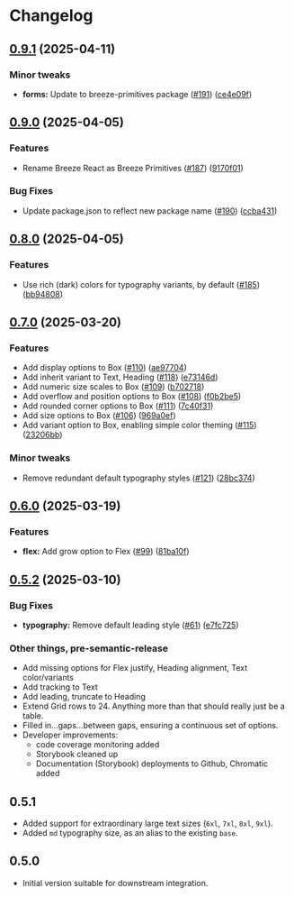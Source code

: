 # Changelog

## [0.9.1](https://github.com/jszymanowski/breeze/compare/primitives@0.9.0...primitives@0.10.0) (2025-04-11)

### Minor tweaks

- **forms:** Update to breeze-primitives package ([#191](https://github.com/jszymanowski/breeze/issues/191)) ([ce4e09f](https://github.com/jszymanowski/breeze/commit/ce4e09fdb284d61edd1566856582ba490a0a2c2e))

## [0.9.0](https://github.com/jszymanowski/breeze/compare/primitives@0.8.0...primitives@0.9.0) (2025-04-05)

### Features

- Rename Breeze React as Breeze Primitives ([#187](https://github.com/jszymanowski/breeze/issues/187)) ([9170f01](https://github.com/jszymanowski/breeze/commit/9170f0152a59abcbaff7cdcfcd6c2970aaa0856b))

### Bug Fixes

- Update package.json to reflect new package name ([#190](https://github.com/jszymanowski/breeze/issues/190)) ([ccba431](https://github.com/jszymanowski/breeze/commit/ccba431db94c942a273fd6c1a03d9d22c6d44fd3))

## [0.8.0](https://github.com/jszymanowski/breeze/compare/react@0.7.0...react@0.8.0) (2025-04-05)

### Features

- Use rich (dark) colors for typography variants, by default ([#185](https://github.com/jszymanowski/breeze/issues/185)) ([bb94808](https://github.com/jszymanowski/breeze/commit/bb94808f4068510aedcec54ee9b8b4ff79ed8696))

## [0.7.0](https://github.com/jszymanowski/breeze/compare/react-v0.6.0...react@0.7.0) (2025-03-20)

### Features

- Add display options to Box ([#110](https://github.com/jszymanowski/breeze/issues/110)) ([ae97704](https://github.com/jszymanowski/breeze/commit/ae977043043087fe066db0ce35d6a1dd8bca94de))
- Add inherit variant to Text, Heading ([#118](https://github.com/jszymanowski/breeze/issues/118)) ([e73146d](https://github.com/jszymanowski/breeze/commit/e73146dc799091ccdc7b83497fde23ecb7f1f2f1))
- Add numeric size scales to Box ([#109](https://github.com/jszymanowski/breeze/issues/109)) ([b702718](https://github.com/jszymanowski/breeze/commit/b702718712ca7c9417aa0de9433dd5de159ac207))
- Add overflow and position options to Box ([#108](https://github.com/jszymanowski/breeze/issues/108)) ([f0b2be5](https://github.com/jszymanowski/breeze/commit/f0b2be521246b222cd76a0c90dc606c7757ccaa3))
- Add rounded corner options to Box ([#111](https://github.com/jszymanowski/breeze/issues/111)) ([7c40f31](https://github.com/jszymanowski/breeze/commit/7c40f3166d9f807b9cd44a3651edfae763521ea7))
- Add size options to Box ([#106](https://github.com/jszymanowski/breeze/issues/106)) ([969a0ef](https://github.com/jszymanowski/breeze/commit/969a0efc361aeab7264fc17c07c8137efbad7481))
- Add variant option to Box, enabling simple color theming ([#115](https://github.com/jszymanowski/breeze/issues/115)) ([23206bb](https://github.com/jszymanowski/breeze/commit/23206bb239070ec452a9f17f42260a11616b4ebd))

### Minor tweaks

- Remove redundant default typography styles ([#121](https://github.com/jszymanowski/breeze/issues/121)) ([28bc374](https://github.com/jszymanowski/breeze/commit/28bc374372798af87ecf20bfce6e3d7e6006d274))

## [0.6.0](https://github.com/jszymanowski/breeze/compare/react@0.5.2...react-v0.6.0) (2025-03-19)

### Features

- **flex:** Add grow option to Flex ([#99](https://github.com/jszymanowski/breeze/issues/99)) ([81ba10f](https://github.com/jszymanowski/breeze/commit/81ba10f747b9371e89e3502157ac0cd74cfc63eb))

## [0.5.2](https://github.com/jszymanowski/breeze/compare/react@0.5.1...react@0.5.2) (2025-03-10)

### Bug Fixes

- **typography:** Remove default leading style ([#61](https://github.com/jszymanowski/breeze/issues/61)) ([e7fc725](https://github.com/jszymanowski/breeze/commit/e7fc7257a39e513ba48b9d9e66d4eae0b0b6e262))

### Other things, pre-semantic-release

- Add missing options for Flex justify, Heading alignment, Text color/variants
- Add tracking to Text
- Add leading, truncate to Heading
- Extend Grid rows to 24. Anything more than that should really just be a table.
- Filled in...gaps...between gaps, ensuring a continuous set of options.
- Developer improvements:
  - code coverage monitoring added
  - Storybook cleaned up
  - Documentation (Storybook) deployments to Github, Chromatic added

## 0.5.1

- Added support for extraordinary large text sizes (`6xl`, `7xl`, `8xl`, `9xl`).
- Added `md` typography size, as an alias to the existing `base`.

## 0.5.0

- Initial version suitable for downstream integration.
